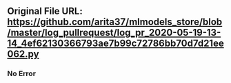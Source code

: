 ## Original File URL: https://github.com/arita37/mlmodels_store/blob/master/log_pullrequest/log_pr_2020-05-19-13-14_4ef62130366793ae7b99c72786bb70d7d21ee062.py<br />

### No Error